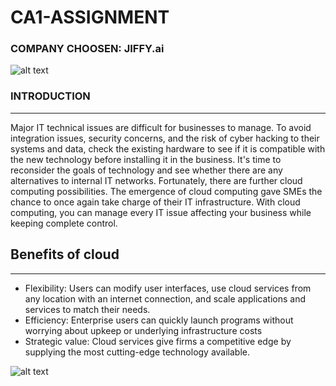 # CA1-ASSIGNMENT 

### COMPANY CHOOSEN: JIFFY.ai 

![alt text]( https://encrypted-tbn0.gstatic.com/images?q=tbn:ANd9GcSFZvbWJ7kWjlKto5d2FqPg1n9jNgzoNjeYoKw0pZuX-n0DwuOWx0ODR4LZfnK6ihDz7rQ&usqp=CAU.png)

### **INTRODUCTION**
________________
Major IT technical issues are difficult for businesses to manage. To avoid integration issues, security concerns, and the risk of cyber hacking to their systems and data, check the existing hardware to see if it is compatible with the new technology before installing it in the business. It's time to reconsider the goals of technology and see whether there are any alternatives to internal IT networks. Fortunately, there are further cloud computing possibilities. The emergence of cloud computing gave SMEs the chance to once again take charge of their IT infrastructure. With cloud computing, you can manage every IT issue affecting your business while keeping complete control.

## Benefits of cloud 
_____________________
- Flexibility: Users can modify user interfaces, use cloud services from any location with an internet connection, and scale applications and services to match their needs.
- Efficiency: Enterprise users can quickly launch programs without worrying about upkeep or underlying infrastructure costs
- Strategic value: Cloud services give firms a competitive edge by supplying the most cutting-edge technology available.
 

![alt text]( https://www.techfunnel.com/wp-content/uploads/2020/01/benefits_of_cloud_computing.jpg.png)


